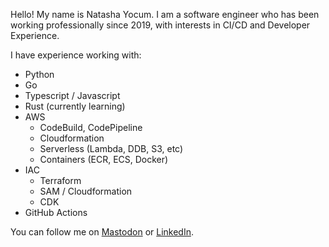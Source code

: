 Hello! My name is Natasha Yocum. I am a software engineer who has been
working professionally since 2019, with interests in
CI/CD and Developer Experience.

I have experience working with:
- Python
- Go
- Typescript / Javascript
- Rust (currently learning)
- AWS
  - CodeBuild, CodePipeline
  - Cloudformation
  - Serverless (Lambda, DDB, S3, etc)
  - Containers (ECR, ECS, Docker)
- IAC
  - Terraform
  - SAM / Cloudformation
  - CDK
- GitHub Actions


You can follow me on [Mastodon](https://hachyderm.io/@tasha) or [LinkedIn](https://www.linkedin.com/in/nayocum/).
